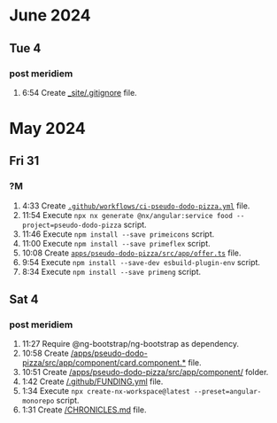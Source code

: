 <!-- pseudo-dodo-pizza просмотр ассортимента какого-либо предприятия.
	Copyright (C) 2024 Vladimir Leonidovich

	This program is free software: you can redistribute
	it and/or modify it under the terms of the GNU General Public License as published by
	the Free Software Foundation, either version 3 of the License, or
	(at your option) any later version.

	This program is distributed in the hope that it will be useful,
	but WITHOUT ANY WARRANTY; without even the implied warranty of
	MERCHANTABILITY or FITNESS FOR A PARTICULAR PURPOSE. See the
	GNU General Public License for more details.

	You should have received a copy of the GNU General Public License
	along with this program. If not, see <https://www.gnu.org/licenses/>.
-->

<!-- [ ](governance): CC-BY -->

# June 2024

## Tue 4

### post meridiem

1. 6:54 Create [\_site/.gitignore](_site/.gitignore) file.

# May 2024

## Fri 31

### ?M

1.  4:33 Create [`.github/workflows/ci-pseudo-dodo-pizza.yml`](.github/workflows/ci-pseudo-dodo-pizza.yml) file.
1.  11:54 Execute `npx nx generate @nx/angular:service food --project=pseudo-dodo-pizza` script.
1.  11:46 Execute `npm install --save primeicons` script.
1.  11:00 Execute `npm install --save primeflex` script.
1.  10:08 Create [`apps/pseudo-dodo-pizza/src/app/offer.ts`](apps/pseudo-dodo-pizza/src/app/offer.ts) file.
1.  9:54 Execute `npm install --save-dev esbuild-plugin-env` script.
1.  8:34 Execute `npm install --save primeng` script.

## Sat 4

### post meridiem

1. 11:27 Require @ng-bootstrap/ng-bootstrap as dependency.
1. 10:58 Create [/apps/pseudo-dodo-pizza/src/app/component/card.component.\*](#sat-4) file.
1. 10:51 Create [/apps/pseudo-dodo-pizza/src/app/component/](apps/pseudo-dodo-pizza/src/app/component/) folder.
1. 1:42 Create [/.github/FUNDING.yml](.github/FUNDING.yml) file.
1. 1:34 Execute `npx create-nx-workspace@latest --preset=angular-monorepo` script.
1. 1:31 Create [/CHRONICLES.md](CHRONICLES.md) file.
